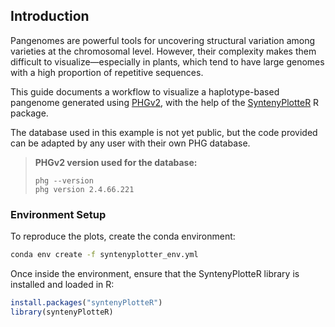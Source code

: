 ## Introduction

Pangenomes are powerful tools for uncovering structural variation among varieties at the chromosomal level. However, their complexity makes them difficult to visualize—especially in plants, which tend to have large genomes with a high proportion of repetitive sequences.

This guide documents a workflow to visualize a haplotype-based pangenome generated using [PHGv2](https://github.com/maize-genetics/phg_v2), with the help of the [SyntenyPlotteR](https://github.com/Farre-lab/syntenyPlotteR) R package.

The database used in this example is not yet public, but the code provided can be adapted by any user with their own PHG database.

> **PHGv2 version used for the database:**
> ```
> phg --version
> phg version 2.4.66.221
> ```

### Environment Setup

To reproduce the plots, create the conda environment:
```bash
conda env create -f syntenyplotter_env.yml
```
Once inside the environment, ensure that the SyntenyPlotteR library is installed and loaded in R:
```R
install.packages("syntenyPlotteR")
library(syntenyPlotteR)
```

